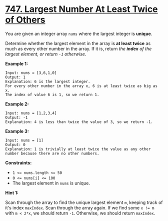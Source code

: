 # [747. Largest Number At Least Twice of Others](https://leetcode.com/problems/largest-number-at-least-twice-of-others/)

You are given an integer array `nums` where the largest integer is **unique**.

Determine whether the largest element in the array is **at least twice** as much as every other number in the array. If it is, return _the **index** of the largest element, or return `-1` otherwise_.

**Example 1:**

    Input: nums = [3,6,1,0]
    Output: 1
    Explanation: 6 is the largest integer.
    For every other number in the array x, 6 is at least twice as big as x.
    The index of value 6 is 1, so we return 1.

**Example 2:**

    Input: nums = [1,2,3,4]
    Output: -1
    Explanation: 4 is less than twice the value of 3, so we return -1.

**Example 3:**

    Input: nums = [1]
    Output: 0
    Explanation: 1 is trivially at least twice the value as any other number because there are no other numbers.

**Constraints:**

- `1 <= nums.length <= 50`
- `0 <= nums[i] <= 100`
- The largest element in `nums` is unique.

**Hint 1:**

Scan through the array to find the unique largest element `m`, keeping track of it's index `maxIndex`. Scan through the array again. If we find some `x != m` with `m < 2*x`, we should return `-1`. Otherwise, we should return `maxIndex`.
